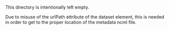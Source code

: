This directory is intentionally left empty.

Due to misuse of the urlPath attribute of the dataset element, this is needed in order to get to the proper location of the metadata ncml file.
